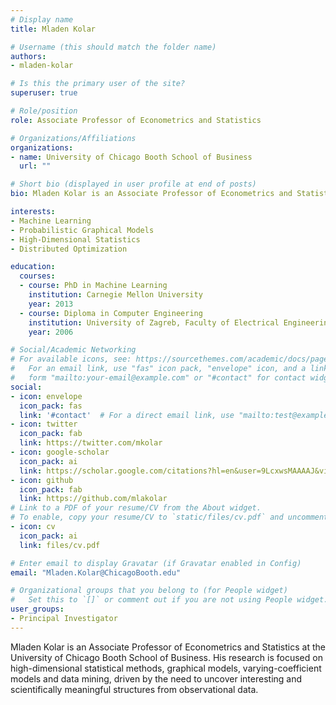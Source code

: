 ```yaml
---
# Display name
title: Mladen Kolar

# Username (this should match the folder name)
authors:
- mladen-kolar

# Is this the primary user of the site?
superuser: true

# Role/position
role: Associate Professor of Econometrics and Statistics

# Organizations/Affiliations
organizations:
- name: University of Chicago Booth School of Business
  url: ""

# Short bio (displayed in user profile at end of posts)
bio: Mladen Kolar is an Associate Professor of Econometrics and Statistics at the University of Chicago Booth School of Business. His research is focused on high-dimensional statistical methods, graphical models, varying-coefficient models and data mining, driven by the need to uncover interesting and scientifically meaningful structures from observational data.

interests:
- Machine Learning
- Probabilistic Graphical Models
- High-Dimensional Statistics
- Distributed Optimization

education:
  courses:
  - course: PhD in Machine Learning
    institution: Carnegie Mellon University
    year: 2013
  - course: Diploma in Computer Engineering
    institution: University of Zagreb, Faculty of Electrical Engineering and Computing
    year: 2006

# Social/Academic Networking
# For available icons, see: https://sourcethemes.com/academic/docs/page-builder/#icons
#   For an email link, use "fas" icon pack, "envelope" icon, and a link in the
#   form "mailto:your-email@example.com" or "#contact" for contact widget.
social:
- icon: envelope
  icon_pack: fas
  link: '#contact'  # For a direct email link, use "mailto:test@example.org".
- icon: twitter
  icon_pack: fab
  link: https://twitter.com/mkolar
- icon: google-scholar
  icon_pack: ai
  link: https://scholar.google.com/citations?hl=en&user=9LcxwsMAAAAJ&view_op=list_works&sortby=pubdate
- icon: github
  icon_pack: fab
  link: https://github.com/mlakolar
# Link to a PDF of your resume/CV from the About widget.
# To enable, copy your resume/CV to `static/files/cv.pdf` and uncomment the lines below.
- icon: cv
  icon_pack: ai
  link: files/cv.pdf

# Enter email to display Gravatar (if Gravatar enabled in Config)
email: "Mladen.Kolar@ChicagoBooth.edu"

# Organizational groups that you belong to (for People widget)
#   Set this to `[]` or comment out if you are not using People widget.
user_groups:
- Principal Investigator
---
```


Mladen Kolar is an Associate Professor of Econometrics and Statistics at the University of Chicago Booth School of Business. His research is focused on high-dimensional statistical methods, graphical models, varying-coefficient models and data mining, driven by the need to uncover interesting and scientifically meaningful structures from observational data.
